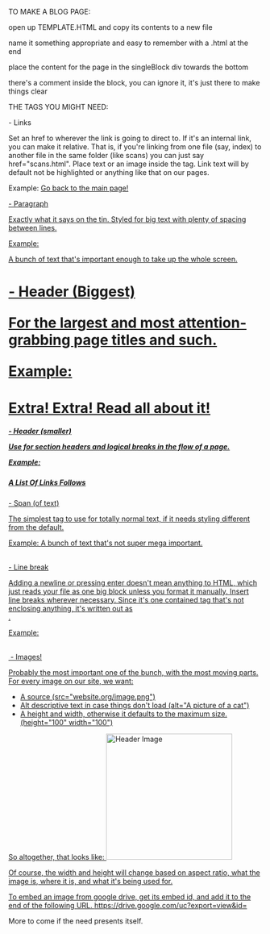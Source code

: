TO MAKE A BLOG PAGE:

open up TEMPLATE.HTML and copy its contents to a new file

name it something appropriate and easy to remember with a .html at the end

place the content for the page in the singleBlock div towards the bottom

there's a comment inside the block, you can ignore it, it's just there to make things clear

THE TAGS YOU MIGHT NEED:

<a> - Links

Set an href to wherever the link is going to direct to.
If it's an internal link, you can make it relative.
That is, if you're linking from one file (say, index) to another file in the same folder (like scans) you can just say href="scans.html".
Place text or an image inside the tag.
Link text will by default not be highlighted or anything like that on our pages.

Example:
<a href="index.html">Go back to the main page!</html>

<p> - Paragraph

Exactly what it says on the tin. Styled for big text with plenty of spacing between lines.

Example:
<p>A bunch of text that's important enough to take up the whole screen.</p>

<h1> - Header (Biggest)

For the largest and most attention-grabbing page titles and such.

Example:
<h1>Extra! Extra! Read all about it!</h1>

<h5> - Header (smaller)

Use for section headers and logical breaks in the flow of a page.

Example:
<h5>A List Of Links Follows</h5>

<span> - Span (of text)

The simplest tag to use for totally normal text, if it needs styling different from the default.

Example:
<span id="someText">A bunch of text that's not super mega important.</span>

<br> - Line break

Adding a newline or pressing enter doesn't mean anything to HTML, which just reads your file as one big block unless you format it manually. Insert line breaks wherever necessary. Since it's one contained tag that's not enclosing anything, it's written out as <br />.

Example: <br /><br />

<img> - Images!

Probably the most important one of the bunch, with the most moving parts. For every image on our site, we want:
- A source (src="website.org/image.png")
- Alt descriptive text in case things don't load (alt="A picture of a cat")
- A height and width, otherwise it defaults to the maximum size. (height="100" width="100")

So altogether, that looks like:
<img src="header.png" alt="Header Image" width="250" height="250" />

Of course, the width and height will change based on aspect ratio, what the image is, where it is, and what it's being used for.

To embed an image from google drive, get its embed id, and add it to the end of the following URL.
https://drive.google.com/uc?export=view&id=

More to come if the need presents itself.

